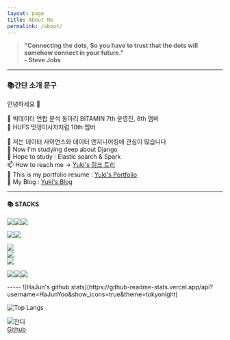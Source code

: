 ```yaml
---
layout: page
title: About Me
permalink: /about/
---
```


>**"Connecting the dots, So you have to trust that the dots will somehow connect in your future." 
<br>- Steve Jobs**

----

<div style="text-align: left"><h3>📚간단 소개 문구</h3></div>

안녕하세요 👋 <br>

👀 빅데이터 연합 분석 동아리 BITAMIN 7th 운영진, 8th 멤버 <br>
👀 HUFS 멋쟁이사자처럼 10th 멤버

👀 저는 데이터 사이언스와 데이터 엔지니어링에 관심이 많습니다 <br>
🌱 Now I'm studying deep about Django <br> 
🌱 Hope to study : Elastic search & Spark <br>
📫 How to reach me -> [Yuki's 링크 트리](https://linktr.ee/yookie1209) <br>
👀 This is my portfolio resume : [Yuki's Portfolio](https://innovative-tortoise-rec-django.notion.site/554998db07aa4dee88964118770706c3) <br>
👀 My Blog : [Yuki's Blog](https://hajunyoo.github.io/Blog/)

<!---
HaJunYoo/HaJunYoo is a ✨ special ✨ repository because its `README.md` (this file) appears on your GitHub profile.
You can click the Preview link to take a look at your changes.
--->
-----

<div><h4>📚 STACKS</h4>

  <img style="text-align: left" src="https://img.shields.io/badge/java-007396?style=for-the-badge&logo=java&logoColor=white"><img src="https://img.shields.io/badge/c-A8B9CC?style=for-the-badge&logo=c&logoColor=white"><img src="https://img.shields.io/badge/python-3776AB?style=for-the-badge&logo=python&logoColor=white"> 
  <br>
  
  <img style="text-align: left" src="https://img.shields.io/badge/mysql-4479A1?style=for-the-badge&logo=mysql&logoColor=white"><img src="https://img.shields.io/badge/sqlite-003B57?style=for-the-badge&logo=sqlite&logoColor=black">
  <br>
  

  <img style="text-align: left" src="https://img.shields.io/badge/django-092E20?style=for-the-badge&logo=django&logoColor=white">
  <br>

  <img style="text-align: left" src="https://img.shields.io/badge/linux-FCC624?style=for-the-badge&logo=linux&logoColor=black"> 
  <br>
  
  <img style="text-align: left" src="https://img.shields.io/badge/github-181717?style=for-the-badge&logo=github&logoColor=white">
  <br>

  <img style="text-align: left" src="https://img.shields.io/badge/scikit-learn-F7931E?style=for-the-badge&logo=scikit-learn&logoColor=white"><img src="https://img.shields.io/badge/Tensorflow-FF6F00?style=for-the-badge&logo=tensorflow&logoColor=white"><img src="https://img.shields.io/badge/pytorch-EE4C2C?style=for-the-badge&logo=pytorch&logoColor=white">
  <br>

</div>
-----
![HaJun's github stats](https://github-readme-stats.vercel.app/api?username=HaJunYoo&show_icons=true&theme=tokyonight)

![Top Langs](https://github-readme-stats.vercel.app/api/top-langs/?username=HaJunYoo&layout=compact&theme=tokyonight)

![잔디](https://ghchart.rshah.org/HaJunYoo "https://github.com/HaJunYoo")
<br>
[Github](https://github.com/HaJunYoo)
<br>
